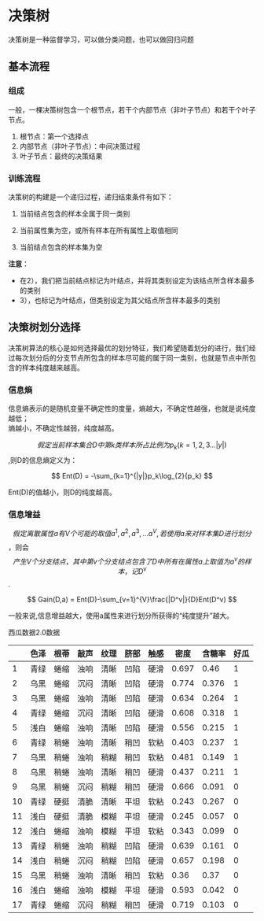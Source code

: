 # 决策树

决策树是一种监督学习，可以做分类问题，也可以做回归问题

## 基本流程

### 组成

一般，一棵决策树包含一个根节点，若干个内部节点（非叶子节点）和若干个叶子节点。

1. 根节点：第一个选择点
2. 内部节点（非叶子节点）：中间决策过程
3. 叶子节点：最终的决策结果

### 训练流程

决策树的构建是一个递归过程，递归结束条件有如下：  
1. 当前结点包含的样本全属于同一类别

1. 当前属性集为空，或所有样本在所有属性上取值相同

2. 当前结点包含的样本集为空

**注意**：

* 在2），我们把当前结点标记为叶结点，并将其类别设定为该结点所含样本最多的类别
* 3），也标记为叶结点，但类别设定为其父结点所含样本最多的类别

## 决策树划分选择

决策树算法的核心是如何选择最优的划分特征，我们希望随着划分的进行，我们经过每次划分后的分支节点所包含的样本尽可能的属于同一类别，也就是节点中所包含的样本纯度越来越高。

### 信息熵

信息熵表示的是随机变量不确定性的度量，熵越大，不确定性越强，也就是说纯度越低；  
熵越小，不确定性越弱，纯度越高。

$$假定当前样本集合D中第k类样本所占比例为p_k(k=1,2,3...|y|)$$,则D的信息熵定义为：


$$
Ent(D) = -\sum_{k=1}^{|y|}p_k\log_{2}{p_k}
$$


Ent\(D\)的值越小，则D的纯度越高。

### 信息增益

$$假定离散属性a有V个可能的取值{a^1, a^2,a^3,...a^V},若使用a来对样本集D进行划分$$，则会$$产生V个分支结点，其中第v个分支结点包含了D中所有在属性a上取值为a^v的样本，记D^v$$.


$$
Gain(D,a) = Ent(D)-\sum_{v=1}^{V}\frac{|D^v|}{D}Ent(D^v)
$$


一般来说,信息增益越大，使用a属性来进行划分所获得的“纯度提升”越大。

西瓜数据2.0数据

|  | 色泽 | 根蒂 | 敲声 | 纹理 | 脐部 | 触感 | 密度 | 含糖率 | 好瓜 |
| --- | --- | --- | --- | --- | --- | --- | --- | --- | --- |
| 1 | 青绿 | 蜷缩 | 浊响 | 清晰 | 凹陷 | 硬滑 | 0.697 | 0.46 | 1 |
| 2 | 乌黑 | 蜷缩 | 沉闷 | 清晰 | 凹陷 | 硬滑 | 0.774 | 0.376 | 1 |
| 3 | 乌黑 | 蜷缩 | 浊响 | 清晰 | 凹陷 | 硬滑 | 0.634 | 0.264 | 1 |
| 4 | 青绿 | 蜷缩 | 沉闷 | 清晰 | 凹陷 | 硬滑 | 0.608 | 0.318 | 1 |
| 5 | 浅白 | 蜷缩 | 浊响 | 清晰 | 凹陷 | 硬滑 | 0.556 | 0.215 | 1 |
| 6 | 青绿 | 稍蜷 | 浊响 | 清晰 | 稍凹 | 软粘 | 0.403 | 0.237 | 1 |
| 7 | 乌黑 | 稍蜷 | 浊响 | 稍糊 | 稍凹 | 软粘 | 0.481 | 0.149 | 1 |
| 8 | 乌黑 | 稍蜷 | 浊响 | 清晰 | 稍凹 | 硬滑 | 0.437 | 0.211 | 1 |
| 9 | 乌黑 | 稍蜷 | 沉闷 | 稍糊 | 稍凹 | 硬滑 | 0.666 | 0.091 | 0 |
| 10 | 青绿 | 硬挺 | 清脆 | 清晰 | 平坦 | 软粘 | 0.243 | 0.267 | 0 |
| 11 | 浅白 | 硬挺 | 清脆 | 模糊 | 平坦 | 硬滑 | 0.245 | 0.057 | 0 |
| 12 | 浅白 | 蜷缩 | 浊响 | 模糊 | 平坦 | 软粘 | 0.343 | 0.099 | 0 |
| 13 | 青绿 | 稍蜷 | 浊响 | 稍糊 | 凹陷 | 硬滑 | 0.639 | 0.161 | 0 |
| 14 | 浅白 | 稍蜷 | 沉闷 | 稍糊 | 凹陷 | 硬滑 | 0.657 | 0.198 | 0 |
| 15 | 乌黑 | 稍蜷 | 浊响 | 清晰 | 稍凹 | 软粘 | 0.36 | 0.37 | 0 |
| 16 | 浅白 | 蜷缩 | 浊响 | 模糊 | 平坦 | 硬滑 | 0.593 | 0.042 | 0 |
| 17 | 青绿 | 蜷缩 | 沉闷 | 稍糊 | 稍凹 | 硬滑 | 0.719 | 0.103 | 0 |



